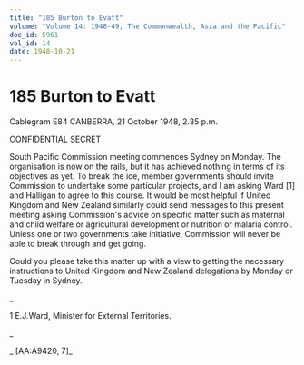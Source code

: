 ```yaml
---
title: "185 Burton to Evatt"
volume: "Volume 14: 1948-49, The Commonwealth, Asia and the Pacific"
doc_id: 5961
vol_id: 14
date: 1948-10-21
---
```


# 185 Burton to Evatt

Cablegram E84 CANBERRA, 21 October 1948, 2.35 p.m.

CONFIDENTIAL SECRET

South Pacific Commission meeting commences Sydney on Monday. The organisation is now on the rails, but it has achieved nothing in terms of its objectives as yet. To break the ice, member governments should invite Commission to undertake some particular projects, and I am asking Ward [1] and Halligan to agree to this course. It would be most helpful if United Kingdom and New Zealand similarly could send messages to this present meeting asking Commission's advice on specific matter such as maternal and child welfare or agricultural development or nutrition or malaria control. Unless one or two governments take initiative, Commission will never be able to break through and get going.

Could you please take this matter up with a view to getting the necessary instructions to United Kingdom and New Zealand delegations by Monday or Tuesday in Sydney.

_

1 E.J.Ward, Minister for External Territories.

_

_ [AA:A9420, 7]_
